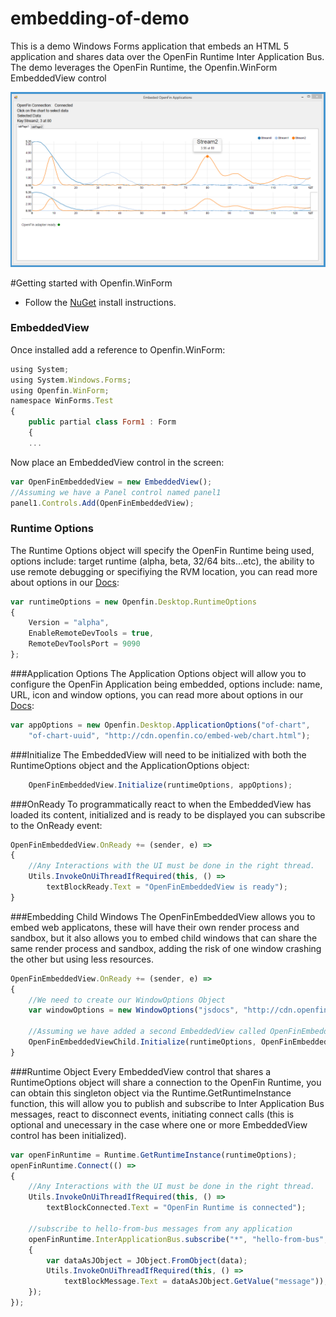 # embedding-of-demo
This is a demo Windows Forms application that embeds an HTML 5 application and shares data over the OpenFin Runtime Inter Application Bus. The demo leverages the OpenFin Runtime, the Openfin.WinForm EmbeddedView control


![embed](embed.png)


#Getting started with Openfin.WinForm
* Follow the [NuGet](https://www.nuget.org/packages/Openfin.WinForm) install instructions.

### EmbeddedView

Once installed add a reference to Openfin.WinForm:
```js
using System;
using System.Windows.Forms;
using Openfin.WinForm;
namespace WinForms.Test
{
    public partial class Form1 : Form
    {
    ...
```
Now place an EmbeddedView control in the screen:
```js
var OpenFinEmbeddedView = new EmbeddedView();
//Assuming we have a Panel control named panel1
panel1.Controls.Add(OpenFinEmbeddedView);
```

### Runtime Options
The Runtime Options object will specify the OpenFin Runtime being used, options include: target runtime (alpha, beta, 32/64 bits...etc), the ability to use remote debugging or specifiying the RVM location, you can read more about options in our [Docs](https://openfin.co/developers/application-config/):
```js
var runtimeOptions = new Openfin.Desktop.RuntimeOptions
{
    Version = "alpha",
    EnableRemoteDevTools = true,
    RemoteDevToolsPort = 9090
};
```

###Application Options
The Application Options object will allow you to configure the OpenFin Application being embedded, options include: name, URL, icon and window options, you can read more about options in our [Docs](https://openfin.co/developers/application-config/):
```js
var appOptions = new Openfin.Desktop.ApplicationOptions("of-chart", 
    "of-chart-uuid", "http://cdn.openfin.co/embed-web/chart.html");
```

###Initialize
The EmbeddedView will need to be initialized with both the RuntimeOptions object and the ApplicationOptions object:
```js
    OpenFinEmbeddedView.Initialize(runtimeOptions, appOptions);
```

###OnReady
To programmatically react to when the EmbeddedView has loaded its content, initialized and is ready to be displayed you can subscribe to the OnReady event:
```js
OpenFinEmbeddedView.OnReady += (sender, e) =>
{
    //Any Interactions with the UI must be done in the right thread.
    Utils.InvokeOnUiThreadIfRequired(this, () => 
        textBlockReady.Text = "OpenFinEmbeddedView is ready");
}
```

###Embedding Child Windows
The OpenFinEmbeddedView allows you to embed web applicatons, these will have their own render process and sandbox, but it also allows you to embed child windows that can share the same render process and sandbox, adding the risk of one window crashing the other but using less resources.
```js
OpenFinEmbeddedView.OnReady += (sender, e) =>
{
    //We need to create our WindowOptions Object
    var windowOptions = new WindowOptions("jsdocs", "http://cdn.openfin.co/jsdocs/3.0.1.5/");

    //Assuming we have added a second EmbeddedView called OpenFinEmbeddedViewChild we initialize it.
    OpenFinEmbeddedViewChild.Initialize(runtimeOptions, OpenFinEmbeddedView.OpenfinApplication, windowOptions)
}
```

###Runtime Object
Every EmbeddedView control that shares a RuntimeOptions object will share a connection to the OpenFin Runtime, you can obtain this singleton object via the Runtime.GetRuntimeInstance function, this will allow you to publish and subscribe to Inter Application Bus messages, react to disconnect events, initiating connect calls (this is optional and unecessary in the case where one or more EmbeddedView control has been initialized).
```js
var openFinRuntime = Runtime.GetRuntimeInstance(runtimeOptions);
openFinRuntime.Connect(() => 
{
    //Any Interactions with the UI must be done in the right thread.
    Utils.InvokeOnUiThreadIfRequired(this, () => 
        textBlockConnected.Text = "OpenFin Runtime is connected");

    //subscribe to hello-from-bus messages from any application
    openFinRuntime.InterApplicationBus.subscribe("*", "hello-from-bus", (senderUuid, topic, data) =>
    {
        var dataAsJObject = JObject.FromObject(data);
        Utils.InvokeOnUiThreadIfRequired(this, () =>
            textBlockMessage.Text = dataAsJObject.GetValue("message"));
    });
});
```
